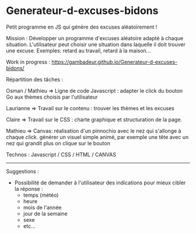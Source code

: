# Generateur-d-excuses-bidons
Petit programme en JS qui génère des excuses aléatoirement !

Mission :
Développer un programme d'excuses aléatoire adapté à chaque situation.
L'utilisateur peut choisir une situation dans laquelle il doit trouver une excuse. Exemples: retard au travail, retard à la maison...

Work in progress : https://gambadeur.github.io/Generateur-d-excuses-bidons/

Répartition des tâches :

Osman / Mathieu => Ligne de code Javascript : adapter le click du bouton Go aux thèmes choisis par l'utilisateur

Laurianne => Travail sur le contenu : trouver les thèmes et les excuses

Claire => Travail sur le CSS : charte graphique et structuration de la page.

Mathieu => Canvas: réalisation d'un pinnochio avec le nez qui s'allonge à chaque click. générer un visuel simple animé, par exemple une tête avec un nez qui grandit plus on clique sur le bouton


Technos : Javascript / CSS / HTML / CANVAS


-----------
Suggestions :

- Possibilité de demander à l'utilisateur des indications pour mieux cibler la réponse :
   - temps (météo)
   - heure
   - mois de l'année
   - jour de la semaine
   - sexe
   - etc...
